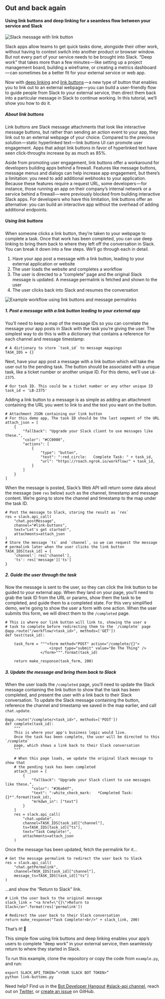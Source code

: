 ## Out and back again

#### Using link buttons and deep linking for a seamless flow between your service and Slack

![Slack message with link button](https://cdn-images-1.medium.com/max/1600/0*kA5KlFd0uNWcWMMz.)

Slack apps allow teams to get quick tasks done, alongside their other work, without having to context switch into another product or browser window. But not every part of your service needs to be brought into Slack. “Deep work” that takes more than a few minutes — like setting up a project management board, building a wireframe, or creating a metrics dashboard — can sometimes be a better fit for your external service or web app.

Now with [deep linking](https://api.slack.com/docs/deep-linking) and [link buttons](https://api.slack.com/docs/message-attachments#link_buttons) — a new type of button that enables you to link out to an external webpage — you can build a user-friendly flow to guide people from Slack to your external service, then direct them back into a particular message in Slack to continue working. In this tutorial, we’ll show you how to do it.

##### About link buttons

Link buttons are Slack message attachments that look like interactive message buttons, but rather than sending an action event to your app, they link out to an external webpage of your choice. Compared to the previous solution — static hyperlinked text — link buttons UI can promote user engagement. Apps that adopt link buttons in favor of hyperlinked text have seen click-throughs increase by as much as 85%.

Aside from promoting user engagement, link buttons offer a workaround for developers building apps behind a firewall. Features like message buttons, message menus and dialogs can help increase app engagement, but there’s a limitation: you need to add additional webhooks to your application. Because these features require a request URL, some developers — for instance, those running an app on their company’s internal network or a service behind a firewall — were previously blocked from building interactive Slack apps. For developers who have this limitation, link buttons offer an alternative: you can build an interactive app without the overhead of adding additional endpoints.

##### Using link buttons

When someone clicks a link button, they’re taken to your webpage to complete a task. Once that work has been completed, you can use deep linking to bring them back to where they left off the conversation in Slack.
You can break it down into a few steps. We’ll go through each in detail.
1. Have your app post a message with a link button, leading to your external application or website
2. The user loads the website and completes a workflow
3. The user is directed to a “complete” page and the original Slack message is updated. A message permalink is fetched and shown to the user
4. The user clicks back into Slack and resumes the conversation

![Example workflow using link buttons and message permalinks](https://cdn-images-1.medium.com/max/1600/1*FD388dGN2C7jS8cj07JVog.gif)

##### 1. Post a message with a link button leading to your external app

You’ll need to keep a map of the message IDs so you can correlate the message your app posts in Slack with the task you’re giving the user. The simplest way to do this is with a dictionary that contains a reference for each channel and message timestamp:

```
# A dictionary to store `task_id` to message mappings
TASK_IDS = {}
```

Next, have your app post a message with a link button which will take the user out to the pending task. The button should be associated with a unique task, like a ticket number or another unique ID. For this demo, we’ll use `LB-2375`.

```
# Our task ID. This could be a ticket number or any other unique ID
task_id = 'LB-2375'
```

Adding a link button to a message is as simple as adding an attachment containing the URL you went to link to and the text you want on the button.

```
# Attachment JSON containing our link button
# For this demo app, The task ID should be the last segment of the URL
attach_json = [
    {
        "fallback": "Upgrade your Slack client to use messages like these.",
        "color": "#CC0000",
        "actions": [
            {
                "type": "button",
                "text": ":red_circle:   Complete Task: " + task_id,
                "url": "https://roach.ngrok.io/workflow/" + task_id,
            }
        ]
    }
]
```

When the message is posted, Slack’s Web API will return some data about the message (see `res` below) such as the channel, timestamp and message content. We’re going to store the channel and timestamp to the map under the task ID.

```
# Post the message to Slack, storing the result as `res`
res = slack.api_call(
    "chat.postMessage",
    channel="#link-buttons",
    text="Let's get started!",
    attachments=attach_json
)
# Store the message `ts` and `channel`, so we can request the message
# permalink later when the user clicks the link button
TASK_IDS[task_id] = {
    'channel': res['channel'],
    'ts': res['message']['ts']
}
```

##### 2. Guide the user through the task

Now the message is sent to the user, so they can click the link button to be guided to your external app. When they land on your page, you’ll need to grab the task ID from the URL or params, show them the task to be completed, and guide them to a completed state.
For this very simplified demo, we’re going to show the user a form with one action. When the user submits this form, we will direct them to the `/completed` page.

```
# This is where our link button will link to, showing the user a
# task to complete before redirecting them to the `/complete` page
@app.route("/workflow/<task_id>", methods=['GET'])
def test(task_id):

    task_form = """<form method="POST" action="/complete/{}">
                    <input type="submit" value="Do The Thing" />
                </form>""".format(task_id)

    return make_response(task_form, 200)
```

##### 3. Update the message and bring them back to Slack

When the user loads the `/completed` page, you’ll need to update the Slack message containing the link button to show that the task has been completed, and present the user with a link back to their Slack conversation.
To update the Slack message containing the button, reference the channel and timestamp we saved in the map earlier, and call `chat.update`.

```
@app.route("/complete/<task_id>", methods=['POST'])
def complete(task_id):
    """
    This is where your app's business logic would live.
    Once the task has been complete, the user will be directed to this `/complete`
    page, which shows a link back to their Slack conversation
    """

    # When this page loads, we update the original Slack message to show that
    # the pending task has been completed
    attach_json = [
        {
            "fallback": "Upgrade your Slack client to use messages like these.",
            "color": "#36a64f",
            "text": ":white_check_mark:   *Completed Task: {}*".format(task_id),
            "mrkdwn_in": ["text"]
        }
    ]
    res = slack.api_call(
        "chat.update",
        channel=TASK_IDS[task_id]["channel"],
        ts=TASK_IDS[task_id]["ts"],
        text="Task Complete!",
        attachments=attach_json
    )
```

Once the message has been updated, fetch the permalink for it…

```
# Get the message permalink to redirect the user back to Slack
res = slack.api_call(
    "chat.getPermalink",
    channel=TASK_IDS[task_id]["channel"],
    message_ts=TASK_IDS[task_id]["ts"]
)
```

…and show the “Return to Slack” link.

```
# Link the user back to the original message
slack_link = "<a href=\"{}\">Return to Slack</a>".format(res['permalink'])

# Redirect the user back to their Slack conversation
return make_response("Task Complete!<br/>" + slack_link, 200)
```

That’s it! 🎉

This simple flow using link buttons and deep linking enables your app’s users to complete “deep work” in your external service, then seamlessly return to where they started in Slack.

To run this example, clone the repository or copy the code from `example.py`, and run:

```
export SLACK_API_TOKEN=”<YOUR SLACK BOT TOKEN>” 
python link-buttoms.py
```

Need help? Find us in the [Bot Developer Hangout](http://dev4slack.xoxco.com/) [#slack-api channel](https://dev4slack.slack.com/messages/slack-api/), reach out on [Twitter](https://twitter.com/slackapi), or [create an issue](https://github.com/slackapi/python-link-button-example/issues) on GitHub.

